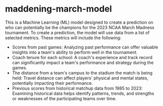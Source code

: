 # maddening-march-model
This is a Machine Learning (ML) model designed to create a prediction on who can potentially be the champions for the 2023 NCAA March Madness tournament. To create a prediction, the model will use data from a list of selected metrics. These metrics will include the following:

- Scores from past games: Analyzing past performance can offer valuable insights into a team's ability to perform well in the tournament.
- Coach tenure for each school: A coach's experience and track record can significantly impact a team's performance and strategy during the games.
- The distance from a team's campus to the stadium the match is being held: Travel distance can affect players' physical and mental states, potentially impacting their performance.
- Previous scores from historical matchup data from 1985 to 2023: Examining historical data helps identify patterns, trends, and strengths or weaknesses of the participating teams over time.
